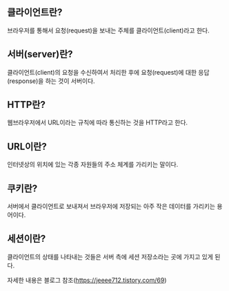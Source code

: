 ## 클라이언트란?

브라우저를 통해서 요청(request)을 보내는 주체를 클라이언트(client)라고 한다.

## 서버(server)란?

클라이언트(client)의 요청을 수신하여서 처리한 후에 요청(request)에 대한 응답(response)을 하는 것이 서버이다.

## HTTP란?

웹브라우저에서 URL이라는 규칙에 따라 통신하는 것을 HTTP라고 한다.

## URL이란?

인터넷상의 위치에 있는 각종 자원들의 주소 체계를 가리키는 말이다.

## 쿠키란?

서버에서 클라이언트로 보내져서 브라우저에 저장되는 아주 작은 데이터를 가리키는 용어이다.

## 세션이란?

클라이언트의 상태를 나타내는 것들은 서버 측에 세션 저장소라는 곳에 가지고 있게 된다.

자세한 내용은 블로그 참조(https://jeeee712.tistory.com/69)
